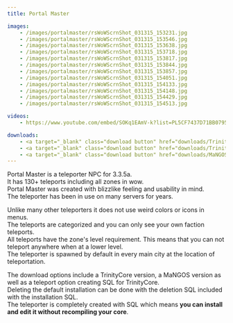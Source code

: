 ```yaml
---
title: Portal Master

images:
    - /images/portalmaster/rsWoWScrnShot_031315_153231.jpg
    - /images/portalmaster/rsWoWScrnShot_031315_153546.jpg
    - /images/portalmaster/rsWoWScrnShot_031315_153638.jpg
    - /images/portalmaster/rsWoWScrnShot_031315_153718.jpg
    - /images/portalmaster/rsWoWScrnShot_031315_153817.jpg
    - /images/portalmaster/rsWoWScrnShot_031315_153844.jpg
    - /images/portalmaster/rsWoWScrnShot_031315_153857.jpg
    - /images/portalmaster/rsWoWScrnShot_031315_154051.jpg
    - /images/portalmaster/rsWoWScrnShot_031315_154133.jpg
    - /images/portalmaster/rsWoWScrnShot_031315_154148.jpg
    - /images/portalmaster/rsWoWScrnShot_031315_154429.jpg
    - /images/portalmaster/rsWoWScrnShot_031315_154513.jpg

videos:
    - https://www.youtube.com/embed/SOKq1EAmV-k?list=PL5CF7437D71BB0795

downloads:
    - <a target="_blank" class="download button" href="downloads/Trinity_Portal_Master.sql">TrinityCore</a>
    - <a target="_blank" class="download button" href="downloads/Trinity_Portal_Master_Option.sql">TrinityCore Option</a>
    - <a target="_blank" class="download button" href="downloads/MaNGOS_Portal_Master.sql">MaNGOS</a>
---
```


Portal Master is a teleporter NPC for 3.3.5a.  
It has 130+ teleports including all zones in wow.  
Portal Master was created with blizzlike feeling and usability in mind.  
The teleporter has been in use on many servers for years.  

Unlike many other teleporters it does not use weird colors or icons in menus.  
The teleports are categorized and you can only see your own faction teleports.  
All teleports have the zone's level requirement. This means that you can not teleport anywhere when at a lower level.  
The teleporter is spawned by default in every main city at the location of teleportation.  

The download options include a TrinityCore version, a MaNGOS version as well as a teleport option creating SQL for TrinityCore.  
Deleting the default installation can be done with the deletion SQL included with the installation SQL.  
The teleporter is completely created with SQL which means **you can install and edit it without recompiling your core**.  
